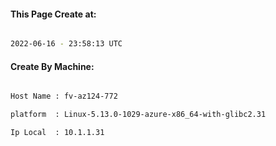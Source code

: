 
   
#### This Page Create at:

```bash

2022-06-16 - 23:58:13 UTC

```

#### Create By Machine:

```bash

Host Name : fv-az124-772

platform  : Linux-5.13.0-1029-azure-x86_64-with-glibc2.31

Ip Local  : 10.1.1.31

```

